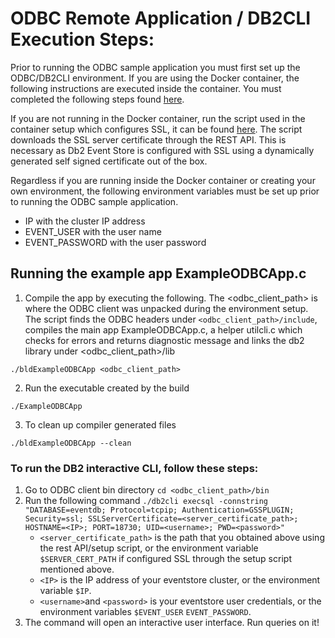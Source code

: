 # ODBC Remote Application / DB2CLI Execution Steps:

Prior to running the ODBC sample application you must first set up the ODBC/DB2CLI environment. If you are using the Docker container, the following instructions are executed inside the container. You must completed the following steps found [here](https://github.com/IBMProjectEventStore/db2eventstore-IoT-Analytics/tree/master/AdvancedApplications#odbcdb2cli-setup).  

If you are not running in the Docker container, run the script used in the container setup which configures SSL, it can be found [here](https://github.com/IBMProjectEventStore/db2eventstore-IoT-Analytics/blob/master/container/setup/setup-ssl.sh). The script downloads the SSL server certificate through the REST API. This is necessary as Db2 Event Store is configured with SSL using a dynamically generated self signed certificate out of the box. 

Regardless if you are running inside the Docker container or creating your own environment, the following environment variables must be set up prior to running the ODBC sample application. 

* IP with the cluster IP address
* EVENT_USER with the user name
* EVENT_PASSWORD with the user password

## Running the example app ExampleODBCApp.c

1. Compile the app by executing the following. The <odbc_client_path> is where the ODBC client was unpacked during the environment setup. The script finds the ODBC headers under `<odbc_client_path>/include`, compiles the main app ExampleODBCApp.c, a helper utilcli.c which checks for errors and returns diagnostic message and links the db2 library under <odbc_client_path>/lib

`./bldExampleODBCApp <odbc_client_path>`
 
2. Run the executable created by the build

`./ExampleODBCApp`

3. To clean up compiler generated files

`./bldExampleODBCApp --clean`

### To run the DB2 interactive CLI, follow these steps:
1. Go to ODBC client bin directory
`cd <odbc_client_path>/bin`
2. Run the following command
`./db2cli execsql -connstring "DATABASE=eventdb; Protocol=tcpip; Authentication=GSSPLUGIN; Security=ssl; SSLServerCertificate=<server_certificate_path>; HOSTNAME=<IP>; PORT=18730; UID=<username>; PWD=<password>"`
   * `<server_certificate_path>` is the path that you obtained above using the rest API/setup script, or the environment variable `$SERVER_CERT_PATH` if configured SSL through the setup script mentioned above.
   * `<IP>`  is the IP address of your eventstore cluster, or the environment variable `$IP`.
   * `<username>`and `<password>` is your eventstore user credentials, or the environment variables `$EVENT_USER` `EVENT_PASSWORD`.
3. The command will open an interactive user interface. Run queries on it!
